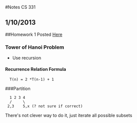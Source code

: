 #Notes CS 331 
## 1/10/2013 

##Homework 1 Posted [Here](https://www.csupomona.edu/~gsyoung/CS331/13W/cs331.htm)

### Tower of Hanoi Problem
- Use recursion
#### Recurrence Relation Formula
```
  T(n) = 2 *T(n-1) + 1
```

###Partition 
```
  1 2 3 4
  /     \
 2,3    5,x (? not sure if correct)
```

There's not clever way to do it, just iterate all possible subsets 


